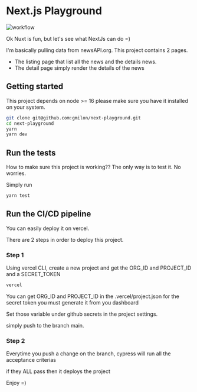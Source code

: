 # Next.js Playground

![workflow](https://github.com/gmilon/next-playground/actions/workflows/ci.yml/badge.svg)

Ok Nuxt is fun, but let's see what NextJs can do =)

I'm basically pulling data from newsAPI.org. This project contains 2 pages.

- The listing page that list all the news and the details news.
- The detail page simply render the details of the news

## Getting started

This project depends on node >= 16 please make sure you have it installed on your system.

```bash
git clone git@github.com:gmilon/next-playground.git
cd next-playground
yarn
yarn dev
```

## Run the tests

How to make sure this project is working??
The only way is to test it.
No worries.

Simply run

```bash
yarn test
```

## Run the CI/CD pipeline

You can easily deploy it on vercel.

There are 2 steps in order to deploy this project.

### Step 1

Using vercel CLI, create a new project and get the ORG_ID and PROJECT_ID and a SECRET_TOKEN

```bash
vercel
```

You can get ORG_ID and PROJECT_ID in the .vercel/project.json
for the secret token you must generate it from you dashboard

Set those variable under github secrets in the project settings.

simply push to the branch main.

### Step 2

Everytime you push a change on the branch, cypress will run all the acceptance criterias

if they ALL pass then it deploys the project

Enjoy =)
